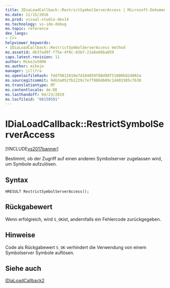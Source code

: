 ```yaml
---
title: IDiaLoadCallback::RestrictSymbolServerAccess | Microsoft-Dokumentation
ms.date: 11/15/2016
ms.prod: visual-studio-dev14
ms.technology: vs-ide-debug
ms.topic: reference
dev_langs:
- C++
helpviewer_keywords:
- IDiaLoadCallback::RestrictSymbolServerAccess method
ms.assetid: db37ad9f-f75e-4f0c-83bf-21a6e66ba859
caps.latest.revision: 11
author: MikeJo5000
ms.author: mikejo
manager: jillfra
ms.openlocfilehash: fddf9812810e7d184859f60d98f51000b824092a
ms.sourcegitcommit: 94b3a052fb1229c7e7f8804b09c1d403385c7630
ms.translationtype: MT
ms.contentlocale: de-DE
ms.lasthandoff: 04/23/2019
ms.locfileid: "68150591"
---
```

# <a name="idialoadcallbackrestrictsymbolserveraccess"></a>IDiaLoadCallback::RestrictSymbolServerAccess
[!INCLUDE[vs2017banner](../../includes/vs2017banner.md)]

Bestimmt, ob der Zugriff auf einen anderen Symbolserver zugelassen wird, um Symbole aufzulösen.  
  
## <a name="syntax"></a>Syntax  
  
```cpp#  
HRESULT RestrictSymbolServerAccess();  
```  
  
## <a name="return-value"></a>Rückgabewert  
 Wenn erfolgreich, wird `S_OK`ist, andernfalls ein Fehlercode zurückgegeben.  
  
## <a name="remarks"></a>Hinweise  
 Code als Rückgabewert `S_OK` verhindert die Verwendung von einem Symbolserver Symbole auflösen.  
  
## <a name="see-also"></a>Siehe auch  
 [IDiaLoadCallback2](../../debugger/debug-interface-access/idialoadcallback2.md)
